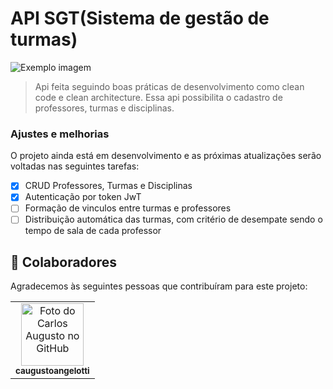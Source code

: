 # API SGT(Sistema de gestão de turmas)

<img src="imagem.png" alt="Exemplo imagem">

> Api feita seguindo boas práticas de desenvolvimento como clean code e clean architecture. Essa api possibilita o cadastro de professores, turmas e disciplinas.

### Ajustes e melhorias

O projeto ainda está em desenvolvimento e as próximas atualizações serão voltadas nas seguintes tarefas:

- [x] CRUD Professores, Turmas e Disciplinas
- [x] Autenticação por token JwT
- [ ] Formação de vinculos entre turmas e professores
- [ ] Distribuição automática das turmas, com critério de desempate sendo o tempo de sala de cada professor

## 🤝 Colaboradores

Agradecemos às seguintes pessoas que contribuíram para este projeto:

<table>
  <tr>
    <td align="center">
      <a href="#">
        <img src="[https://avatars3.githubusercontent.com/u/31936044](https://avatars.githubusercontent.com/u/48024390?v=4)" width="100px;" alt="Foto do Carlos Augusto no GitHub"/><br>
        <sub>
          <b>caugustoangelotti</b>
        </sub>
      </a>
    </td>
  </tr>
</table>
